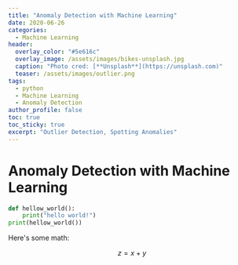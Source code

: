 ```yaml
---
title: "Anomaly Detection with Machine Learning"
date: 2020-06-26
categories:
  - Machine Learning
header:
  overlay_color: "#5e616c"
  overlay_image: /assets/images/bikes-unsplash.jpg
  caption: "Photo cred: [**Unsplash**](https://unsplash.com)"
  teaser: /assets/images/outlier.png  
tags:
  - python
  - Machine Learning
  - Anomaly Detection
author_profile: false
toc: true
toc_sticky: true
excerpt: "Outlier Detection, Spotting Anomalies"
---
```



# Anomaly Detection with Machine Learning


```python
def hellow_world():
    print("hello world!")
print(hellow_world())    
```


Here's some math:

$$z=x+y$$
